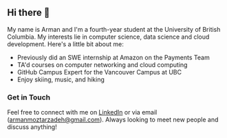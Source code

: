 ## Hi there 👋

My name is Arman and I'm a fourth-year student at the University of British Columbia. My interests lie in computer science, data science and cloud development.
Here's a little bit about me:

- Previously did an SWE internship at Amazon on the Payments Team
- TA'd courses on computer networking and cloud computing
- GitHub Campus Expert for the Vancouver Campus at UBC
- Enjoy skiing, music, and hiking

### Get in Touch 
Feel free to connect with me on [LinkedIn](https://www.linkedin.com/in/arman-moztarzadeh/) or via email (armanmoztarzadeh@gmail.com). Always looking to meet new people and discuss anything! 

<!--
![snake-Gif](https://github.com/armanmoztar/armanmoztar/blob/output/github-contribution-grid-snake.gif)
![Activity-Graph](https://activity-graph.herokuapp.com/graph?username=armanmoztar&theme=minimal)
![Profile-Hit-Counter](https://hits.seeyoufarm.com/api/count/incr/badge.svg?url=https%3A%2F%2Fgithub.com%2F{username}1212%2Fhit-counter)

![Arman's GitHub stats](https://github-readme-stats.vercel.app/api?username=armanmoztar&show_icons=true&theme=radical)
![Top Langs](https://github-readme-stats.vercel.app/api/top-langs/?username=armanmoztar&layout=compact)
 -->

<!-- RESOURCES/LINKS
- https://shields.io/.    
- https://github.com/alexandresanlim/Badges4-README.md-Profile.     # Tech Stack
- https://github.com/rishavanand/github-profilinator.  # Profile generator
- https://github.com/anuraghazra/github-readme-stats.   # Github Stats  
 -->
